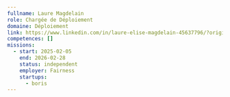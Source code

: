 ```yaml
---
fullname: Laure Magdelain
role: Chargée de Déploiement
domaine: Déploiement
link: https://www.linkedin.com/in/laure-elise-magdelain-45637796/?originalSubdomain=fr
competences: []
missions:
  - start: 2025-02-05
    end: 2026-02-28
    status: independent
    employer: Fairness
    startups:
      - boris
---
```

